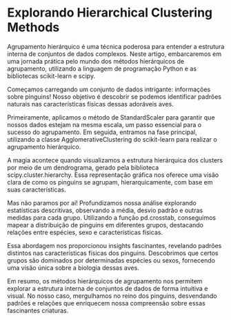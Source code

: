 # Explorando Hierarchical Clustering Methods

Agrupamento hierárquico é uma técnica poderosa para entender a estrutura interna de conjuntos de dados complexos. Neste artigo, embarcaremos em uma jornada prática pelo mundo dos métodos hierárquicos de agrupamento, utilizando a linguagem de programação Python e as bibliotecas scikit-learn e scipy.

Começamos carregando um conjunto de dados intrigante: informações sobre pinguins! Nosso objetivo é descobrir se podemos identificar padrões naturais nas características físicas dessas adoráveis aves.

Primeiramente, aplicamos o método de StandardScaler para garantir que nossos dados estejam na mesma escala, um passo essencial para o sucesso do agrupamento. Em seguida, entramos na fase principal, utilizando a classe AgglomerativeClustering do scikit-learn para realizar o agrupamento hierárquico.

A magia acontece quando visualizamos a estrutura hierárquica dos clusters por meio de um dendrograma, gerado pela biblioteca scipy.cluster.hierarchy. Essa representação gráfica nos oferece uma visão clara de como os pinguins se agrupam, hierarquicamente, com base em suas características.

Mas não paramos por aí! Profundizamos nossa análise explorando estatísticas descritivas, observando a média, desvio padrão e outras medidas para cada grupo. Utilizando a função pd.crosstab, conseguimos mapear a distribuição de pinguins em diferentes grupos, destacando relações entre espécies, sexo e características físicas.

Essa abordagem nos proporcionou insights fascinantes, revelando padrões distintos nas características físicas dos pinguins. Descobrimos que certos grupos são dominados por determinadas espécies ou sexos, fornecendo uma visão única sobre a biologia dessas aves.

Em resumo, os métodos hierárquicos de agrupamento nos permitem explorar a estrutura interna de conjuntos de dados de forma intuitiva e visual. No nosso caso, mergulhamos no reino dos pinguins, desvendando padrões e relações que enriquecem nossa compreensão sobre essas fascinantes criaturas.
